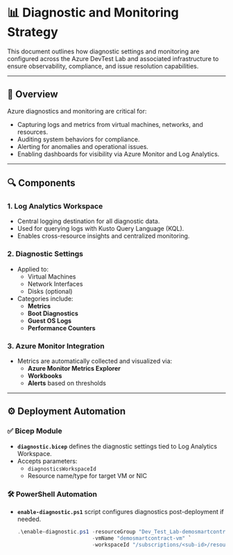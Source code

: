 # 📊 Diagnostic and Monitoring Strategy

This document outlines how diagnostic settings and monitoring are configured across the Azure DevTest Lab and associated infrastructure to ensure observability, compliance, and issue resolution capabilities.

---

## 🧠 Overview

Azure diagnostics and monitoring are critical for:
- Capturing logs and metrics from virtual machines, networks, and resources.
- Auditing system behaviors for compliance.
- Alerting for anomalies and operational issues.
- Enabling dashboards for visibility via Azure Monitor and Log Analytics.

---

## 🔍 Components

### 1. **Log Analytics Workspace**
- Central logging destination for all diagnostic data.
- Used for querying logs with Kusto Query Language (KQL).
- Enables cross-resource insights and centralized monitoring.

### 2. **Diagnostic Settings**
- Applied to:
  - Virtual Machines
  - Network Interfaces
  - Disks (optional)
- Categories include:
  - **Metrics**
  - **Boot Diagnostics**
  - **Guest OS Logs**
  - **Performance Counters**

### 3. **Azure Monitor Integration**
- Metrics are automatically collected and visualized via:
  - **Azure Monitor Metrics Explorer**
  - **Workbooks**
  - **Alerts** based on thresholds

---

## ⚙️ Deployment Automation

### ✅ Bicep Module
- **`diagnostic.bicep`** defines the diagnostic settings tied to Log Analytics Workspace.
- Accepts parameters:
  - `diagnosticsWorkspaceId`
  - Resource name/type for target VM or NIC

### 🛠 PowerShell Automation
- **`enable-diagnostic.ps1`** script configures diagnostics post-deployment if needed.
  ```powershell
  .\enable-diagnostic.ps1 -resourceGroup "Dev_Test_Lab-demosmartcontract-vm-017910" `
                          -vmName "demosmartcontract-vm" `
                          -workspaceId "/subscriptions/<sub-id>/resourceGroups/<log-rg>/providers/Microsoft.OperationalInsights/workspaces/<workspace-name>"

